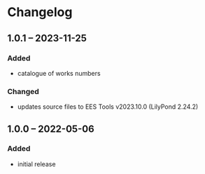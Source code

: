 # Changelog

## 1.0.1 – 2023-11-25

### Added

- catalogue of works numbers

### Changed

- updates source files to EES Tools v2023.10.0 (LilyPond 2.24.2)


## 1.0.0 – 2022-05-06

### Added

- initial release
